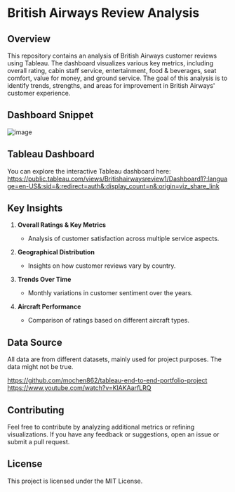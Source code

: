 # British Airways Review Analysis

## Overview  
This repository contains an analysis of British Airways customer reviews using Tableau. The dashboard visualizes various key metrics, including overall rating, cabin staff service, entertainment, food & beverages, seat comfort, value for money, and ground service. The goal of this analysis is to identify trends, strengths, and areas for improvement in British Airways' customer experience.

## Dashboard Snippet  
![image](https://github.com/user-attachments/assets/9be188aa-a2dc-468f-a50b-71e37a571259)


## Tableau Dashboard  
You can explore the interactive Tableau dashboard here:  <br>
https://public.tableau.com/views/Britishairwaysreview1/Dashboard1?:language=en-US&:sid=&:redirect=auth&:display_count=n&:origin=viz_share_link

## Key Insights  
1. **Overall Ratings & Key Metrics**  
   - Analysis of customer satisfaction across multiple service aspects.
   
2. **Geographical Distribution**  
   - Insights on how customer reviews vary by country.
   
3. **Trends Over Time**  
   - Monthly variations in customer sentiment over the years.
   
4. **Aircraft Performance**  
   - Comparison of ratings based on different aircraft types.

## Data Source  
All data are from different datasets, mainly used for project purposes. The data might not be true.

https://github.com/mochen862/tableau-end-to-end-portfolio-project
https://www.youtube.com/watch?v=KlAKAarfLRQ

## Contributing  
Feel free to contribute by analyzing additional metrics or refining visualizations. If you have any feedback or suggestions, open an issue or submit a pull request.

## License  
This project is licensed under the MIT License.

